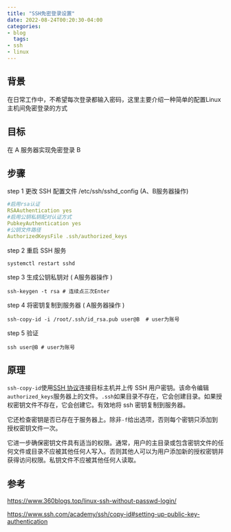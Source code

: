 ```yaml
---
title: "SSH免密登录设置"
date: 2022-08-24T00:20:30-04:00
categories:
- blog
  tags:
- ssh
- linux
---
```


## 背景

在日常工作中，不希望每次登录都输入密码，这里主要介绍一种简单的配置Linux主机间免密登录的方式

## 目标

在 A 服务器实现免密登录 B

## 步骤

step  1 更改 SSH 配置文件 /etc/ssh/sshd_config (A、B服务器操作)

```yaml
#启用rsa认证
RSAAuthentication yes
#启用公钥私钥配对认证方式
PubkeyAuthentication yes
#公钥文件路径
AuthorizedKeysFile .ssh/authorized_keys
```

step 2 重启 SSH 服务

```shell
systemctl restart sshd 
```

step 3 生成公钥私钥对 ( A服务器操作 )

```shell
ssh-keygen -t rsa # 连续点三次Enter
```

step 4 将密钥复制到服务器 ( A服务器操作 )

```shell
ssh-copy-id -i /root/.ssh/id_rsa.pub user@B  # user为账号
```

step 5 验证

```shell
ssh user@B # user为账号
```

## 原理

`ssh-copy-id`使用[SSH 协议](https://www.ssh.com/ssh/protocol/)连接目标主机并上传 SSH 用户密钥。该命令编辑`authorized_keys`服务器上的文件。`.ssh`如果目录不存在，它会创建目录。如果授权密钥文件不存在，它会创建它。有效地将 ssh 密钥复制到服务器。

它还检查密钥是否已存在于服务器上。除非`-f`给出选项，否则每个密钥只添加到授权密钥文件一次。

它进一步确保密钥文件具有适当的权限。通常，用户的主目录或包含密钥文件的任何文件或目录不应被其他任何人写入。否则其他人可以为用户添加新的授权密钥并获得访问权限。私钥文件不应被其他任何人读取。

## 参考

https://www.360blogs.top/linux-ssh-without-passwd-login/

https://www.ssh.com/academy/ssh/copy-id#setting-up-public-key-authentication